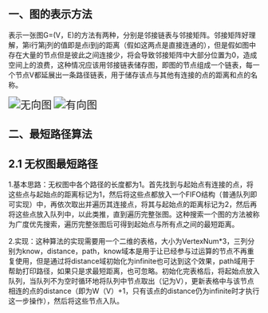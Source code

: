 ## 一、图的表示方法

​	表示一张图G=(V，E)的方法有两种，分别是邻接链表与邻接矩阵。邻接矩阵好理解，第i行第j列的值即是点i到j的距离（假如这两点是直接连通的），但是假如图中存在大量的节点但是彼此之间连接少，将会导致邻接矩阵中大部分位置为0，造成空间上的浪费，这种情况应该用邻接链表储存图，即图的节点组成一个链表，每一个节点V都延展出一条路径链表，用于储存该点与其他有连接的点的距离和点的名称。

<img src="D:\Daer\data_structure\笔记\图片\图1.jpg" alt="无向图" style="zoom:150%;" />

<img src="D:\Daer\data_structure\笔记\图片\图2jpg.jpg" alt="有向图" style="zoom:150%;" />

## 二、最短路径算法

## 	2.1 无权图最短路径

​		1.基本思路：无权图中各个路径的长度都为1。首先找到与起始点有连接的点，将这些点与起始点的距离标记为1，然后将这些点都放入一个FIFO结构（普通队列即可实现）中，再依次取出并遍历其连接点，将其与起始点的距离标记为2，然后再将这些点放入队列中，以此类推，直到遍历完整张图。这种搜索一个图的方法被称为广度优先搜索，遍历完整张图后可得到起始点与所有点之间的最短距离。

​		2.实现：这种算法的实现需要用一个二维的表格，大小为VertexNum*3，三列分别为know，distance，path，know域本是用于让已经参与过运算的节点不再重复使用，但是通过将distance域初始化为infinite也可达到这个效果，path域用于帮助打印路径，如果只是求最短距离，也可忽略。初始化完表格后，将起始点放入队列，当队列不为空时循环地将队列中节点取出（记为V），更新表格中与该节点相连的点的distance（即为W（V）+1，只有该点的distance仍为infinite时才执行这一步操作），然后将这些节点入队。